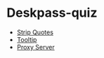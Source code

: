 # Deskpass-quiz


- [Strip Quotes](https://github.com/gabrielgene/deskpass-quiz/tree/main/stripquote)
- [Tooltip](https://github.com/gabrielgene/deskpass-quiz/tree/main/tooltip)
- [Proxy Server](https://github.com/gabrielgene/deskpass-quiz/tree/main/proxy-server)
